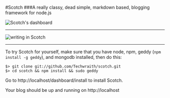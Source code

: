 #Scotch
###A really classy, dead simple, markdown based, blogging framework for node.js

![Scotch's dashboard](https://dl.dropbox.com/u/7982297/scotch_screens/dash.png)

***

![writing in Scotch](https://dl.dropbox.com/u/7982297/scotch_screens/write2.png)

***

To try Scotch for yourself, make sure that you have node, npm, geddy (`npm install -g geddy`), and mongodb installed, then do this:

    $> git clone git://github.com/Techwraith/scotch.git
    $> cd scotch && npm install && sudo geddy

Go to http://localhost/dashboard/install to install Scotch.

Your blog should be up and running on http://localhost
